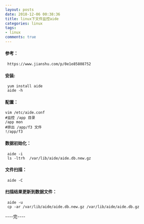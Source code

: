 ```yaml
---
layout: posts
date: 2018-12-06 00:38:36
title: linux下文件监控aide
categories: linux
tags: 
- linux
comments: true
---
```


#### 参考：
     https://www.jianshu.com/p/0e1e85808752

#### 安装:
     yum install aide
     aide -h
     
#### 配置：
    vim /etc/aide.conf
    #监控 /app 目录
    /app mon
    #排出 /app/f3 文件
    !/app/f3

#### 数据初始化：
     aide -i
     ls -ltrh  /var/lib/aide/aide.db.new.gz

#### 文件扫描：
     aide -C

#### 扫描结果更新到数据文件：
     aide -u
     cp -ar /var/lib/aide/aide.db.new.gz /var/lib/aide/aide.db.gz




----完----

